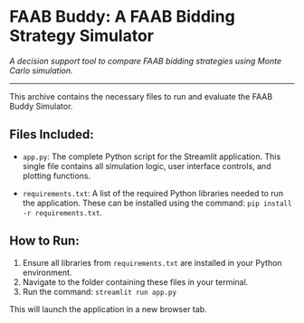 # FAAB Buddy: A FAAB Bidding Strategy Simulator
_A decision support tool to compare FAAB bidding strategies using Monte Carlo simulation._
***

This archive contains the necessary files to run and evaluate the FAAB Buddy Simulator.

## Files Included:

- `app.py`: The complete Python script for the Streamlit application. This single file contains all simulation logic, user interface controls, and plotting functions.

- `requirements.txt`: A list of the required Python libraries needed to run the application. These can be installed using the command: `pip install -r requirements.txt`.

## How to Run:

1. Ensure all libraries from `requirements.txt` are installed in your Python environment.
2. Navigate to the folder containing these files in your terminal.
3. Run the command: `streamlit run app.py`

This will launch the application in a new browser tab.
